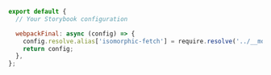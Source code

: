 ```js filename=".storybook/main.js" renderer="common" language="js"
export default {
  // Your Storybook configuration

  webpackFinal: async (config) => {
    config.resolve.alias['isomorphic-fetch'] = require.resolve('../__mocks__/isomorphic-fetch.js');
    return config;
  },
};
```

